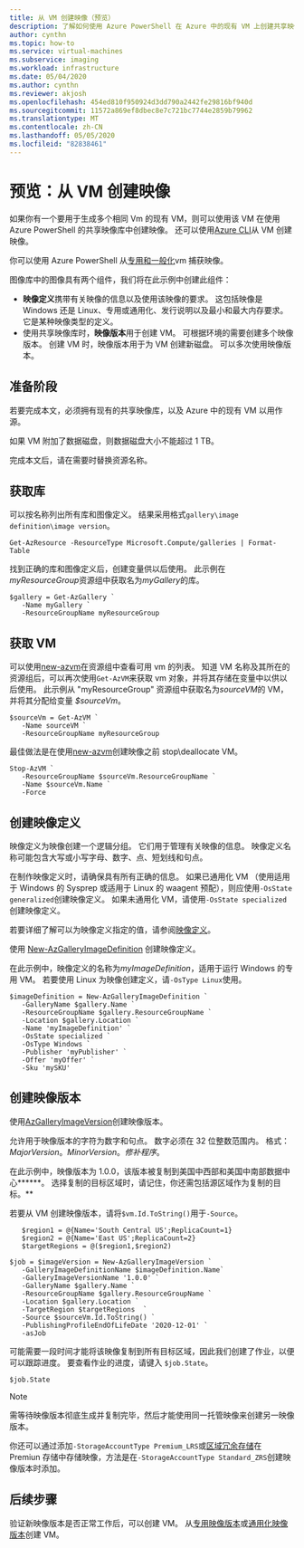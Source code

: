 ```yaml
---
title: 从 VM 创建映像（预览）
description: 了解如何使用 Azure PowerShell 在 Azure 中的现有 VM 上创建共享映像库中的映像。
author: cynthn
ms.topic: how-to
ms.service: virtual-machines
ms.subservice: imaging
ms.workload: infrastructure
ms.date: 05/04/2020
ms.author: cynthn
ms.reviewer: akjosh
ms.openlocfilehash: 454ed810f950924d3dd790a2442fe29816bf940d
ms.sourcegitcommit: 11572a869ef8dbec8e7c721bc7744e2859b79962
ms.translationtype: MT
ms.contentlocale: zh-CN
ms.lasthandoff: 05/05/2020
ms.locfileid: "82838461"
---
```

# <a name="preview-create-an-image-from-a-vm"></a>预览：从 VM 创建映像

如果你有一个要用于生成多个相同 Vm 的现有 VM，则可以使用该 VM 在使用 Azure PowerShell 的共享映像库中创建映像。 还可以使用[Azure CLI](image-version-vm-cli.md)从 VM 创建映像。

你可以使用 Azure PowerShell 从[专用和一般化](https://docs.microsoft.com/azure/virtual-machines/windows/shared-image-galleries#generalized-and-specialized-images)vm 捕获映像。 

图像库中的图像具有两个组件，我们将在此示例中创建此组件：
- **映像定义**携带有关映像的信息以及使用该映像的要求。 这包括映像是 Windows 还是 Linux、专用或通用化、发行说明以及最小和最大内存要求。 它是某种映像类型的定义。 
- 使用共享映像库时，**映像版本**用于创建 VM。 可根据环境的需要创建多个映像版本。 创建 VM 时，映像版本用于为 VM 创建新磁盘。 可以多次使用映像版本。


## <a name="before-you-begin"></a>准备阶段

若要完成本文，必须拥有现有的共享映像库，以及 Azure 中的现有 VM 以用作源。 

如果 VM 附加了数据磁盘，则数据磁盘大小不能超过 1 TB。

完成本文后，请在需要时替换资源名称。


## <a name="get-the-gallery"></a>获取库

可以按名称列出所有库和图像定义。 结果采用格式`gallery\image definition\image version`。

```azurepowershell-interactive
Get-AzResource -ResourceType Microsoft.Compute/galleries | Format-Table
```

找到正确的库和图像定义后，创建变量供以后使用。 此示例在*myResourceGroup*资源组中获取名为*myGallery*的库。

```azurepowershell-interactive
$gallery = Get-AzGallery `
   -Name myGallery `
   -ResourceGroupName myResourceGroup
```

## <a name="get-the-vm"></a>获取 VM

可以使用[new-azvm](https://docs.microsoft.com/powershell/module/az.compute/get-azvm)在资源组中查看可用 vm 的列表。 知道 VM 名称及其所在的资源组后，可以再次使用`Get-AzVM`来获取 vm 对象，并将其存储在变量中以供以后使用。 此示例从 "myResourceGroup" 资源组中获取名为*sourceVM*的 VM，并将其分配给变量 *$sourceVm*。 

```azurepowershell-interactive
$sourceVm = Get-AzVM `
   -Name sourceVM `
   -ResourceGroupName myResourceGroup
```

最佳做法是在使用[new-azvm](https://docs.microsoft.com/powershell/module/az.compute/stop-azvm)创建映像之前 stop\deallocate VM。

```azurepowershell-interactive
Stop-AzVM `
   -ResourceGroupName $sourceVm.ResourceGroupName `
   -Name $sourceVm.Name `
   -Force
```

## <a name="create-an-image-definition"></a>创建映像定义 

映像定义为映像创建一个逻辑分组。 它们用于管理有关映像的信息。 映像定义名称可能包含大写或小写字母、数字、点、短划线和句点。 

在制作映像定义时，请确保具有所有正确的信息。 如果已通用化 VM （使用适用于 Windows 的 Sysprep 或适用于 Linux 的 waagent 预配），则应使用`-OsState generalized`创建映像定义。 如果未通用化 VM，请使用`-OsState specialized`创建映像定义。

若要详细了解可以为映像定义指定的值，请参阅[映像定义](https://docs.microsoft.com/azure/virtual-machines/windows/shared-image-galleries#image-definitions)。

使用 [New-AzGalleryImageDefinition](https://docs.microsoft.com/powershell/module/az.compute/new-azgalleryimageversion) 创建映像定义。 

在此示例中，映像定义的名称为*myImageDefinition*，适用于运行 Windows 的专用 VM。 若要使用 Linux 为映像创建定义，请`-OsType Linux`使用。 

```azurepowershell-interactive
$imageDefinition = New-AzGalleryImageDefinition `
   -GalleryName $gallery.Name `
   -ResourceGroupName $gallery.ResourceGroupName `
   -Location $gallery.Location `
   -Name 'myImageDefinition' `
   -OsState specialized `
   -OsType Windows `
   -Publisher 'myPublisher' `
   -Offer 'myOffer' `
   -Sku 'mySKU'
```


## <a name="create-an-image-version"></a>创建映像版本

使用[AzGalleryImageVersion](https://docs.microsoft.com/powershell/module/az.compute/new-azgalleryimageversion)创建映像版本。 

允许用于映像版本的字符为数字和句点。 数字必须在 32 位整数范围内。 格式： *MajorVersion*。*MinorVersion*。*修补程序*。

在此示例中，映像版本为 1.0.0，该版本被复制到美国中西部和美国中南部数据中心******。 选择复制的目标区域时，请记住，你还需包括源区域作为复制的目标。**

若要从 VM 创建映像版本，请将`$vm.Id.ToString()`用于`-Source`。

```azurepowershell-interactive
   $region1 = @{Name='South Central US';ReplicaCount=1}
   $region2 = @{Name='East US';ReplicaCount=2}
   $targetRegions = @($region1,$region2)

$job = $imageVersion = New-AzGalleryImageVersion `
   -GalleryImageDefinitionName $imageDefinition.Name`
   -GalleryImageVersionName '1.0.0' `
   -GalleryName $gallery.Name `
   -ResourceGroupName $gallery.ResourceGroupName `
   -Location $gallery.Location `
   -TargetRegion $targetRegions  `
   -Source $sourceVm.Id.ToString() `
   -PublishingProfileEndOfLifeDate '2020-12-01' `  
   -asJob 
```

可能需要一段时间才能将该映像复制到所有目标区域，因此我们创建了作业，以便可以跟踪进度。 要查看作业的进度，请键入 `$job.State`。

```azurepowershell-interactive
$job.State
```

> [!NOTE]
> 需等待映像版本彻底生成并复制完毕，然后才能使用同一托管映像来创建另一映像版本。
>
> 你还可以通过添加`-StorageAccountType Premium_LRS`或[区域冗余存储](https://docs.microsoft.com/azure/storage/common/storage-redundancy-zrs)在 Premiun 存储中存储映像，方法是在`-StorageAccountType Standard_ZRS`创建映像版本时添加。
>

## <a name="next-steps"></a>后续步骤

验证新映像版本是否正常工作后，可以创建 VM。 从[专用映像版本](vm-specialized-image-version-powershell.md)或[通用化映像版本](vm-generalized-image-version-powershell.md)创建 VM。
